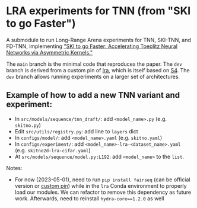 # LRA experiments for TNN (from "SKI to go Faster")

A submodule to run Long-Range Arena experiments for TNN, SKI-TNN, and FD-TNN, implementing ["SKI to go Faster: Accelerating Toeplitz Neural Networks via Asymmetric Kernels."](https://arxiv.org/abs/2305.09028)

The `main` branch is the minimal code that reproduces the paper. The `dev` branch is derived from a custom pin of [lra](https://github.com/OpenNLPLab/lra), which is itself based on [S4](https://github.com/HazyResearch/state-spaces). The `dev` branch allows running experiments on a larger set of architectures.

## Example of how to add a new TNN variant and experiment:

 - In `src/models/sequence/tnn_draft/`: add `<model_name>.py` (e.g. `skitno.py`)
 - Edit `src/utils/registry.py`: add line to `layers` dict
 - In `configs/model/`: add `<model_name>.yaml` (e.g. `skitno.yaml`)
 - In `configs/experiment/`: add `<model_name>-lra-<dataset_name>.yaml` (e.g. `skitno2d-lra-cifar.yaml`)
 - At `src/models/sequence/model.py:L192`: add `<model_name>` to the `list`.

Notes:
 - For now (2023-05-01), need to run `pip install fairseq` (can be official version or [custom pin](https://github.com/jonathanmei/fairseq-tnn)) while in the `lra` Conda environment to properly load our modules. We can refactor to remove this dependency as future work. Afterwards, need to reinstall `hydra-core==1.2.0` as well